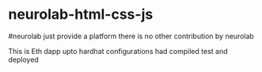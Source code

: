 # neurolab-html-css-js

#neurolab just provide a platform there is no other contribution by neurolab

This is Eth dapp upto hardhat configurations had compiled test and deployed

